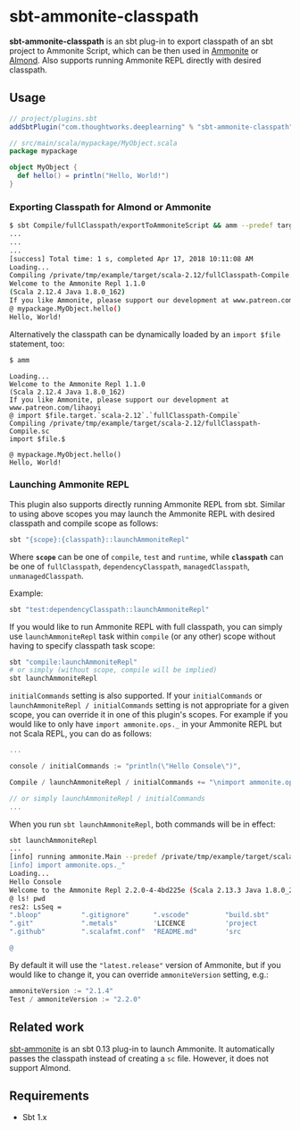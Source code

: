 # sbt-ammonite-classpath

**sbt-ammonite-classpath** is an sbt plug-in to export classpath of an sbt project to Ammonite Script, which can be then used in [Ammonite](https://ammonite.io/) or [Almond](http://almond.sh/). Also supports running Ammonite REPL directly with desired classpath.

## Usage

``` sbt
// project/plugins.sbt
addSbtPlugin("com.thoughtworks.deeplearning" % "sbt-ammonite-classpath" % "latest.release")
```

``` scala
// src/main/scala/mypackage/MyObject.scala
package mypackage

object MyObject {
  def hello() = println("Hello, World!")
}
```

### Exporting Classpath for Almond or Ammonite

``` bash
$ sbt Compile/fullClasspath/exportToAmmoniteScript && amm --predef target/scala-2.12/fullClasspath-Compile.sc
...
...
...
[success] Total time: 1 s, completed Apr 17, 2018 10:11:08 AM
Loading...
Compiling /private/tmp/example/target/scala-2.12/fullClasspath-Compile.sc
Welcome to the Ammonite Repl 1.1.0
(Scala 2.12.4 Java 1.8.0_162)
If you like Ammonite, please support our development at www.patreon.com/lihaoyi
@ mypackage.MyObject.hello() 
Hello, World!
```

Alternatively the classpath can be dynamically loaded by an `import $file` statement, too:

``` bash
$ amm
```

```
Loading...
Welcome to the Ammonite Repl 1.1.0
(Scala 2.12.4 Java 1.8.0_162)
If you like Ammonite, please support our development at www.patreon.com/lihaoyi
@ import $file.target.`scala-2.12`.`fullClasspath-Compile` 
Compiling /private/tmp/example/target/scala-2.12/fullClasspath-Compile.sc
import $file.$                                          

@ mypackage.MyObject.hello() 
Hello, World!
```

### Launching Ammonite REPL

This plugin also supports directly running Ammonite REPL from sbt. Similar to using above scopes you may launch the Ammonite REPL with desired classpath and compile scope as follows:

``` bash
sbt "{scope}:{classpath}::launchAmmoniteRepl"
```

Where **`scope`** can be one of `compile`, `test` and `runtime`, while **`classpath`** can be one of `fullClasspath`, `dependencyClasspath`, `managedClasspath`, `unmanagedClasspath`.

Example:

``` bash
sbt "test:dependencyClasspath::launchAmmoniteRepl"
```

If you would like to run Ammonite REPL with full classpath, you can simply use `launchAmmoniteRepl` task within `compile` (or any other) scope without having to specify classpath task scope:

``` bash
sbt "compile:launchAmmoniteRepl" 
# or simply (without scope, compile will be implied)
sbt launchAmmoniteRepl
```

`initialCommands` setting is also supported. If your `initialCommands` or `launchAmmoniteRepl / initialCommands` setting is not appropriate for a given scope, you can override it in one of this plugin's scopes. For example if you would like to only have `import ammonite.ops._` in your Ammonite REPL but not Scala REPL, you can do as follows:
``` scala
...

console / initialCommands := "println(\"Hello Console\")",

Compile / launchAmmoniteRepl / initialCommands += "\nimport ammonite.ops._"

// or simply launchAmmoniteRepl / initialCommands
...
```

When you run `sbt launchAmmoniteRepl`, both commands will be in effect:

``` bash
sbt launchAmmoniteRepl
...
[info] running ammonite.Main --predef /private/tmp/example/target/scala-2.13/fullClasspath-Compile.sc --predef-code "println("Hello Console")
[info] import ammonite.ops._"
Loading...
Hello Console
Welcome to the Ammonite Repl 2.2.0-4-4bd225e (Scala 2.13.3 Java 1.8.0_252)
@ ls! pwd 
res2: LsSeq = 
".bloop"          ".gitignore"      ".vscode"         "build.sbt"       'target
".git"            ".metals"         'LICENCE          'project          'test
".github"         ".scalafmt.conf"  "README.md"       'src

@
```

By default it will use the `"latest.release"` version of Ammonite, but if you would like to change it, you can override `ammoniteVersion` setting, e.g.:

``` scala
ammoniteVersion := "2.1.4"
Test / ammoniteVersion := "2.2.0"
```

## Related work

[sbt-ammonite](https://github.com/alexarchambault/sbt-ammonite) is an sbt 0.13 plug-in to launch Ammonite. It automatically passes the classpath instead of creating a `sc` file. However, it does not support Almond.

## Requirements

* Sbt 1.x
